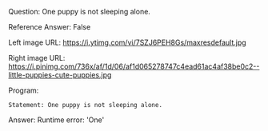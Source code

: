 Question: One puppy is not sleeping alone.

Reference Answer: False

Left image URL: https://i.ytimg.com/vi/7SZJ6PEH8Gs/maxresdefault.jpg

Right image URL: https://i.pinimg.com/736x/af/1d/06/af1d065278747c4ead61ac4af38be0c2--little-puppies-cute-puppies.jpg

Program:

```
Statement: One puppy is not sleeping alone.
```
Answer: Runtime error: 'One'

